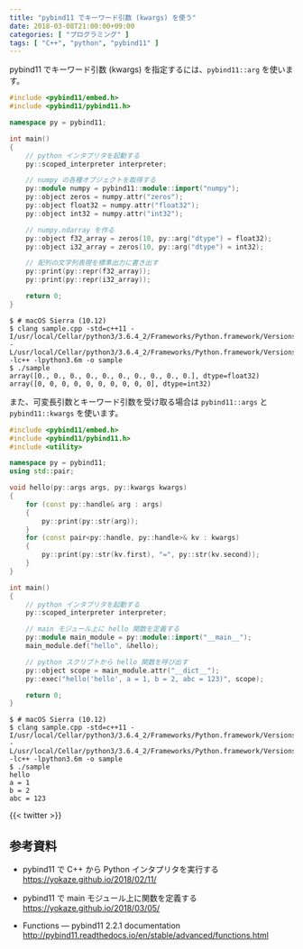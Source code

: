 ```yaml
---
title: "pybind11 でキーワード引数 (kwargs) を使う"
date: 2018-03-08T21:00:00+09:00
categories: [ "プログラミング" ]
tags: [ "C++", "python", "pybind11" ]
---
```


pybind11 でキーワード引数 (kwargs) を指定するには、`pybind11::arg` を使います。

```cpp
#include <pybind11/embed.h>
#include <pybind11/pybind11.h>

namespace py = pybind11;

int main()
{
    // python インタプリタを起動する
    py::scoped_interpreter interpreter;

    // numpy の各種オブジェクトを取得する
    py::module numpy = pybind11::module::import("numpy");
    py::object zeros = numpy.attr("zeros");
    py::object float32 = numpy.attr("float32");
    py::object int32 = numpy.attr("int32");

    // numpy.ndarray を作る
    py::object f32_array = zeros(10, py::arg("dtype") = float32);
    py::object i32_array = zeros(10, py::arg("dtype") = int32);

    // 配列の文字列表現を標準出力に書き出す
    py::print(py::repr(f32_array));
    py::print(py::repr(i32_array));

    return 0;
}
```

```shell
$ # macOS Sierra (10.12)
$ clang sample.cpp -std=c++11 -I/usr/local/Cellar/python3/3.6.4_2/Frameworks/Python.framework/Versions/3.6/include/python3.6m -L/usr/local/Cellar/python3/3.6.4_2/Frameworks/Python.framework/Versions/3.6/lib -lc++ -lpython3.6m -o sample
$ ./sample
array([0., 0., 0., 0., 0., 0., 0., 0., 0., 0.], dtype=float32)
array([0, 0, 0, 0, 0, 0, 0, 0, 0, 0], dtype=int32)
```

また、可変長引数とキーワード引数を受け取る場合は `pybind11::args` と `pybind11::kwargs` を使います。

```cpp
#include <pybind11/embed.h>
#include <pybind11/pybind11.h>
#include <utility>

namespace py = pybind11;
using std::pair;

void hello(py::args args, py::kwargs kwargs)
{
    for (const py::handle& arg : args)
    {
        py::print(py::str(arg));
    }
    for (const pair<py::handle, py::handle>& kv : kwargs)
    {
        py::print(py::str(kv.first), "=", py::str(kv.second));
    }
}

int main()
{
    // python インタプリタを起動する
    py::scoped_interpreter interpreter;

    // main モジュール上に hello 関数を定義する
    py::module main_module = py::module::import("__main__");
    main_module.def("hello", &hello);

    // python スクリプトから hello 関数を呼び出す
    py::object scope = main_module.attr("__dict__");
    py::exec("hello('hello', a = 1, b = 2, abc = 123)", scope);

    return 0;
}
```

```shell
$ # macOS Sierra (10.12)
$ clang sample.cpp -std=c++11 -I/usr/local/Cellar/python3/3.6.4_2/Frameworks/Python.framework/Versions/3.6/include/python3.6m -L/usr/local/Cellar/python3/3.6.4_2/Frameworks/Python.framework/Versions/3.6/lib -lc++ -lpython3.6m -o sample
$ ./sample
hello
a = 1
b = 2
abc = 123
```

{{< twitter >}}

## 参考資料
- pybind11 で C++ から Python インタプリタを実行する<br />
  <span style="word-break: break-all;">
  https://yokaze.github.io/2018/02/11/
  </span>

- pybind11 で main モジュール上に関数を定義する<br />
  <span style="word-break: break-all;">
  https://yokaze.github.io/2018/03/05/
  </span>

- Functions &mdash; pybind11 2.2.1 documentation<br />
  <span style="word-break: break-all;">
  http://pybind11.readthedocs.io/en/stable/advanced/functions.html
  </span>
